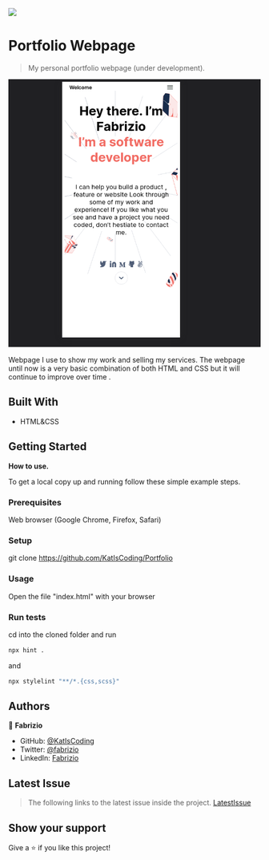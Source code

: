 ![](https://img.shields.io/badge/Microverse-blueviolet)

# Portfolio Webpage

> My personal portfolio webpage (under development).

![screenshot](./screenshot.png)

Webpage I use to show my work and selling my services. The webpage until now is a very basic combination of both HTML and CSS but it will continue to improve over time .

## Built With

- HTML&CSS

## Getting Started

**How to use.**

To get a local copy up and running follow these simple example steps.

### Prerequisites
Web browser (Google Chrome, Firefox, Safari)
### Setup
git clone https://github.com/KatIsCoding/Portfolio
### Usage
Open the file "index.html" with your browser
### Run tests
cd into the cloned folder and run 
```bash
npx hint .
```
 and 
 ```bash
npx stylelint "**/*.{css,scss}"
```
## Authors

👤 **Fabrizio**

- GitHub: [@KatIsCoding](https://github.com/KatIsCoding)
- Twitter: [@fabrizio](https://twitter.com/fabriziogr211)
- LinkedIn: [Fabrizio](https://www.linkedin.com/in/fabrizio-gomez-6a00801a3/)

## Latest Issue

> The following links to the latest issue inside the project.
[LatestIssue](https://github.com/KatIsCoding/Portfolio/pull/4)

## Show your support

Give a ⭐️ if you like this project!
